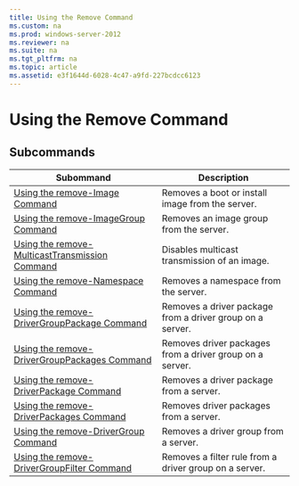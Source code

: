 ```yaml
---
title: Using the Remove Command
ms.custom: na
ms.prod: windows-server-2012
ms.reviewer: na
ms.suite: na
ms.tgt_pltfrm: na
ms.topic: article
ms.assetid: e3f1644d-6028-4c47-a9fd-227bcdcc6123
---
```

# Using the Remove Command
  
## Subcommands  
  
|Subommand|Description|  
|-------------|---------------|  
|[Using the remove-Image Command](Using-the-remove-Image-Command.md)|Removes a boot or install image from the server.|  
|[Using the remove-ImageGroup Command](Using-the-remove-ImageGroup-Command.md)|Removes an image group from the server.|  
|[Using the remove-MulticastTransmission Command](Using-the-remove-MulticastTransmission-Command.md)|Disables multicast transmission of an image.|  
|[Using the remove-Namespace Command](Using-the-remove-Namespace-Command.md)|Removes a namespace from the server.|  
|[Using the remove-DriverGroupPackage Command](Using-the-remove-DriverGroupPackage-Command.md)|Removes a driver package from a driver group on a server.|  
|[Using the remove-DriverGroupPackages Command](Using-the-remove-DriverGroupPackages-Command.md)|Removes driver packages from a driver group on a server.|  
|[Using the remove-DriverPackage Command](Using-the-remove-DriverPackage-Command.md)|Removes a driver package from a server.|  
|[Using the remove-DriverPackages Command](Using-the-remove-DriverPackages-Command.md)|Removes driver packages from a server.|  
|[Using the remove-DriverGroup Command](Using-the-remove-DriverGroup-Command.md)|Removes a driver group from a server.|  
|[Using the remove-DriverGroupFilter Command](Using-the-remove-DriverGroupFilter-Command.md)|Removes a filter rule from a driver group on a server.|  
  


